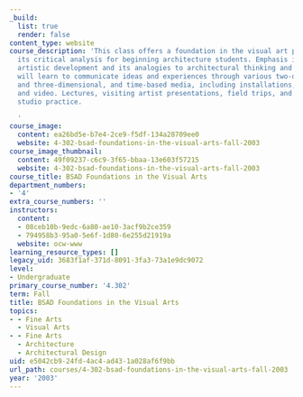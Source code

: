 ```yaml
---
_build:
  list: true
  render: false
content_type: website
course_description: 'This class offers a foundation in the visual art practice and
  its critical analysis for beginning architecture students. Emphasis is on long-range
  artistic development and its analogies to architectural thinking and practice. Students
  will learn to communicate ideas and experiences through various two-dimensional,
  and three-dimensional, and time-based media, including installations, performance
  and video. Lectures, visiting artist presentations, field trips, and readings supplement
  studio practice.

  '
course_image:
  content: ea26bd5e-b7e4-2ce9-f5df-134a28709ee0
  website: 4-302-bsad-foundations-in-the-visual-arts-fall-2003
course_image_thumbnail:
  content: 49f09237-c6c9-3f65-bbaa-13e603f57215
  website: 4-302-bsad-foundations-in-the-visual-arts-fall-2003
course_title: BSAD Foundations in the Visual Arts
department_numbers:
- '4'
extra_course_numbers: ''
instructors:
  content:
  - 08ceb10b-9edc-6a80-ae10-3acf9b2ce359
  - 794958b3-95a0-5e6f-1d80-6e255d21919a
  website: ocw-www
learning_resource_types: []
legacy_uid: 3683f1af-371d-8091-3fa3-73a1e9dc9072
level:
- Undergraduate
primary_course_number: '4.302'
term: Fall
title: BSAD Foundations in the Visual Arts
topics:
- - Fine Arts
  - Visual Arts
- - Fine Arts
  - Architecture
  - Architectural Design
uid: e5042cb9-24fd-4ac4-ad43-1a028af6f9bb
url_path: courses/4-302-bsad-foundations-in-the-visual-arts-fall-2003
year: '2003'
---
```


